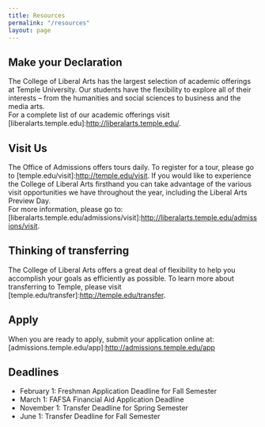 ```yaml
---
title: Resources
permalink: "/resources"
layout: page
---
```


## Make your Declaration

The College of Liberal Arts has the largest selection of  academic offerings at Temple University. Our students have the flexibility to explore all of their interests – from the humanities and social sciences to business and the media arts.   
For a complete list of our academic offerings visit [liberalarts.temple.edu]:http://liberalarts.temple.edu/.

## Visit Us

The Office of Admissions offers tours daily. To register for a tour, please go to [temple.edu/visit]:http://temple.edu/visit. 
If you would like to experience the College of Liberal Arts firsthand you can take advantage of the various visit  opportunities we have throughout the year, including the Liberal Arts Preview Day.   
For more information, please go to: [liberalarts.temple.edu/admissions/visit]:http://liberalarts.temple.edu/admissions/visit. 

## Thinking of transferring

The College of Liberal Arts offers a great deal of flexibility to help you accomplish your goals as efficiently as possible. To learn more about transferring to Temple, please visit [temple.edu/transfer]:http://temple.edu/transfer. 

## Apply

When you are ready to apply, submit your application online at: [admissions.temple.edu/app]:http://admissions.temple.edu/app

## Deadlines

- February 1: Freshman Application Deadline for Fall Semester
- March 1: FAFSA Financial Aid Application Deadline
- November 1: Transfer Deadline for Spring Semester
- June 1: Transfer Deadline for Fall Semester
